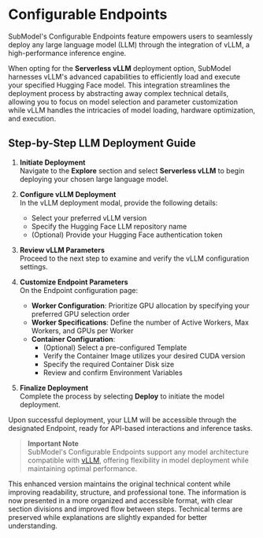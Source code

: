# Configurable Endpoints

SubModel's Configurable Endpoints feature empowers users to seamlessly deploy any large language model (LLM) through the integration of vLLM, a high-performance inference engine.

When opting for the **Serverless vLLM** deployment option, SubModel harnesses vLLM's advanced capabilities to efficiently load and execute your specified Hugging Face model. This integration streamlines the deployment process by abstracting away complex technical details, allowing you to focus on model selection and parameter customization while vLLM handles the intricacies of model loading, hardware optimization, and execution.

## Step-by-Step LLM Deployment Guide

1. **Initiate Deployment**  
   Navigate to the **Explore** section and select **Serverless vLLM** to begin deploying your chosen large language model.

2. **Configure vLLM Deployment**  
   In the vLLM deployment modal, provide the following details:
   - Select your preferred vLLM version
   - Specify the Hugging Face LLM repository name
   - (Optional) Provide your Hugging Face authentication token

3. **Review vLLM Parameters**  
   Proceed to the next step to examine and verify the vLLM configuration settings.

4. **Customize Endpoint Parameters**  
   On the Endpoint configuration page:
   - **Worker Configuration**: Prioritize GPU allocation by specifying your preferred GPU selection order
   - **Worker Specifications**: Define the number of Active Workers, Max Workers, and GPUs per Worker
   - **Container Configuration**:
     - (Optional) Select a pre-configured Template
     - Verify the Container Image utilizes your desired CUDA version
     - Specify the required Container Disk size
     - Review and confirm Environment Variables

5. **Finalize Deployment**  
   Complete the process by selecting **Deploy** to initiate the model deployment.

Upon successful deployment, your LLM will be accessible through the designated Endpoint, ready for API-based interactions and inference tasks.

> **Important Note**  
> SubModel's Configurable Endpoints support any model architecture compatible with [vLLM](https://github.com/vllm-project/vllm), offering flexibility in model deployment while maintaining optimal performance.

This enhanced version maintains the original technical content while improving readability, structure, and professional tone. The information is now presented in a more organized and accessible format, with clear section divisions and improved flow between steps. Technical terms are preserved while explanations are slightly expanded for better understanding.